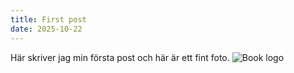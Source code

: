 ```yaml
---
title: First post
date: 2025-10-22
---
```


Här skriver jag min första post och här är ett fint foto. 
![Book logo](/assets/nollefinalen_2024-126.jpg)
